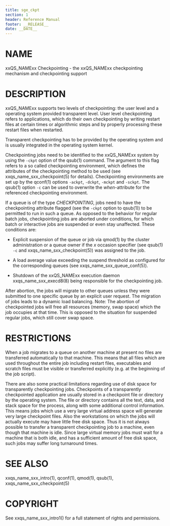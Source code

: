 ```yaml
---
title: sge_ckpt
section: 1
header: Reference Manual
footer: __RELEASE__
date: __DATE__
---
```


# NAME

xxQS_NAMExx Checkpointing - the xxQS_NAMExx checkpointing mechanism and checkpointing support

# DESCRIPTION

xxQS_NAMExx supports two levels of checkpointing: the user level and a operating system provided transparent level. 
User level checkpointing refers to applications, which do their own checkpointing by writing restart files at certain 
times or algorithmic steps and by properly processing these restart files when restarted.

Transparent checkpointing has to be provided by the operating system and is usually integrated in the operating 
system kernel. 

Checkpointing jobs need to be identified to the xxQS_NAMExx system by using the `-ckpt` option of the qsub(1) command. 
The argument to this flag refers to a so called checkpointing environment, which defines the attributes of the 
checkpointing method to be used (see xxqs_name_sxx_checkpoint(5) for details). Checkpointing environments are set up by the qconf(1)
options `-ackpt`, `-dckpt`, `-mckpt` and `-sckpt`. The qsub(1) option `-c` can be used to overwrite the *when*-attribute for the referenced checkpointing environment.

If a queue is of the type *CHECKPOINTING*, jobs need to have the checkpointing attribute flagged (see the `-ckpt` 
option to qsub(1)) to be permitted to run in such a queue. As opposed to the behavior for regular batch jobs, 
checkpointing jobs are aborted under conditions, for which batch or interactive jobs are suspended or even stay 
unaffected. These conditions are:

-   Explicit suspension of the queue or job via qmod(1) by the cluster administration or a queue owner if the *x* 
    occasion specifier (see qsub(1) `-c` and xxqs_name_sxx_checkpoint(5)) was assigned to the job.

-   A load average value exceeding the suspend threshold as configured for the corresponding queues (see xxqs_name_sxx_queue_conf(5)).

-   Shutdown of the xxQS_NAMExx execution daemon xxqs_name_sxx_execd8(8) being responsible for the checkpointing job.

After abortion, the jobs will migrate to other queues unless they were submitted to one specific queue by an explicit 
user request. The migration of jobs leads to a dynamic load balancing. Note: The abortion of checkpointed jobs will 
free all resources (memory, swap space) which the job occupies at that time. This is opposed to the 
situation for suspended regular jobs, which still cover swap space.

# RESTRICTIONS

When a job migrates to a queue on another machine at present no files are transferred automatically to that machine.
This means that all files which are used throughout the entire job including restart files, executables and scratch 
files must be visible or transferred explicitly (e.g. at the beginning of the job script).

There are also some practical limitations regarding use of disk space for transparently checkpointing jobs. 
Checkpoints of a transparently checkpointed application are usually stored in a checkpoint file or directory by the 
operating system. The file or directory contains all the text, data, and stack space for the process, along with some
additional control information. This means jobs which use a very large virtual address space will generate very 
large checkpoint files. Also the workstations on which the jobs will actually execute may have little free disk 
space. Thus it is not always possible to transfer a transparent checkpointing job to a machine, even though that 
machine is idle. Since large virtual memory jobs must wait for a machine that is both idle, and has a sufficient 
amount of free disk space, such jobs may suffer long turnaround times.

# SEE ALSO

xxqs_name_sxx_intro(1), qconf(1), qmod(1), qsub(1), xxqs_name_sxx_checkpoint(5) 

# COPYRIGHT

See xxqs_name_sxx_intro1() for a full statement of rights and permissions.
